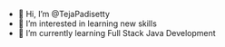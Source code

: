 - 👋 Hi, I’m @TejaPadisetty
- 👀 I’m interested in learning new skills
- 🌱 I’m currently learning Full Stack Java Development

<!---
TejaPadisetty/TejaPadisetty is a ✨ special ✨ repository because its `README.md` (this file) appears on your GitHub profile.
You can click the Preview link to take a look at your changes.
--->
